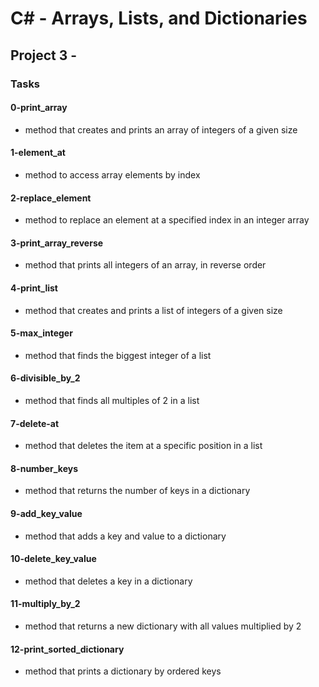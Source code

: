 # C# - Arrays, Lists, and Dictionaries

## Project 3 -

### Tasks

#### 0-print_array

- method that creates and prints an array of integers of a given size

#### 1-element_at

- method to access array elements by index

#### 2-replace_element

- method to replace an element at a specified index in an integer array

#### 3-print_array_reverse

- method that prints all integers of an array, in reverse order

#### 4-print_list

- method that creates and prints a list of integers of a given size

#### 5-max_integer

- method that finds the biggest integer of a list

#### 6-divisible_by_2

- method that finds all multiples of 2 in a list

#### 7-delete-at

- method that deletes the item at a specific position in a list

#### 8-number_keys

- method that returns the number of keys in a dictionary

#### 9-add_key_value

- method that adds a key and value to a dictionary

#### 10-delete_key_value

- method that deletes a key in a dictionary

#### 11-multiply_by_2

- method that returns a new dictionary with all values multiplied by 2

#### 12-print_sorted_dictionary

- method that prints a dictionary by ordered keys
